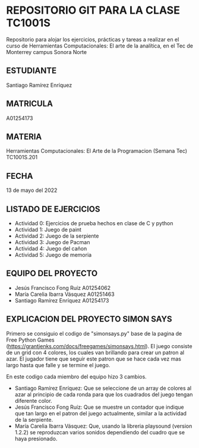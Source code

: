 # REPOSITORIO GIT PARA LA CLASE TC1001S
Repositorio para alojar los ejercicios, prácticas y tareas a realizar
en el curso de Herramientas Computacionales: El arte de la analítica,
en el Tec de Monterrey campus Sonora Norte

## ESTUDIANTE
Santiago Ramírez Enríquez

## MATRICULA
A01254173

## MATERIA
Herramientas Computacionales: El Arte de la Programacion (Semana Tec) TC1001S.201

## FECHA
13 de mayo del 2022

## LISTADO DE EJERCICIOS
* Actividad 0: Ejercicios de prueba hechos en clase de C y python
* Actividad 1: Juego de paint
* Actividad 2: Juego de la serpiente
* Actividad 3: Juego de Pacman
* Actividad 4: Juego del cañon
* Actividad 5: Juego de memoria

## EQUIPO DEL PROYECTO
* Jesús Francisco Fong Ruíz A01254062
* María Carelia Ibarra Vásquez A01251463
* Santiago Ramírez Enríquez A01254173

## EXPLICACION DEL PROYECTO SIMON SAYS
Primero se consiguio el codigo de "simonsays.py" base de la pagina de Free Python Games
(https://grantjenks.com/docs/freegames/simonsays.html). El juego consiste de un grid con 4
colores, los cuales van brillando para crear un patron al azar.
El jugador tiene que seguir este patron que se hace cada vez mas largo hasta que falle
y se termine el juego.

En este codigo cada miembro del equipo hizo 3 cambios.

* Santiago Ramírez Enríquez: Que se seleccione de un array de colores al azar al principio 
de cada ronda para que los cuadrados del juego tengan diferente color.
* Jesús Francisco Fong Ruíz: Que se muestre un contador que indique que tan largo en el
patron del juego actualmente, similar a la actividad de la serpiente.
* María Carelia Ibarra Vásquez: Que, usando la libreria playsound (version 1.2.2) se
reproduzcan varios sonidos dependiendo del cuadro que se haya presionado.
